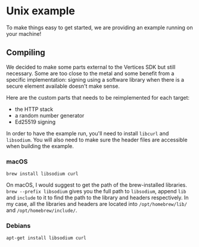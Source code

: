 # Unix example

To make things easy to get started, we are providing an example running on your machine! 

## Compiling

We decided to make some parts external to the Vertices SDK but still necessary. Some are too close
to the metal and some benefit from a specific implementation: signing using a software library when 
there is a secure element available doesn't make sense.

Here are the custom parts that needs to be reimplemented for each target:
- the HTTP stack
- a random number generator
- Ed25519 signing

In order to have the example run, you'll need to install `libcurl` and `libsodium`. You will also need to make sure 
the header files are accessible when building the example.

### macOS

```shell
brew install libsodium curl
```
  
On macOS, I would suggest to get the path of the brew-installed libraries. 
`brew --prefix libsodium` gives you the full path to `libsodium`, append `lib`
and `include` to it to find the path to the library and headers respectively. 
In my case, all the libraries and headers are located into `/opt/homebrew/lib/` and `/opt/homebrew/include/`.

### Debians

```shell
apt-get install libsodium curl
```



